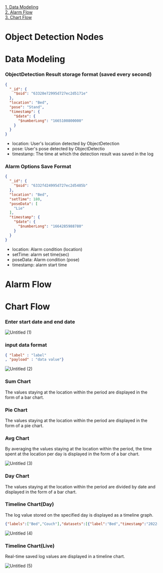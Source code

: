 [1. Data Modeling](#Data-Modeling)  
[2. Alarm Flow](#Alarm-Flow)  
[3. Chart Flow](#Chart-Flow) 


# Object Detection Nodes

# Data Modeling

### ObjectDetection Result storage format (saved every second)

```json
{
  "_id": {
    "$oid": "63328e72995d727ec2d5171e"
  },
  "location": "Bed", 
  "pose": "Stand",
  "timestamp": {
    "$date": {
      "$numberLong": "1665100800000"
    }
  }
}
```

- location: User's location detected by ObjectDetection
- pose: User's pose detected by ObjectDetectio
- timestamp: The time at which the detection result was saved in the log

### Alarm Options Save Format

```json
{
  "_id": {
    "$oid": "6332fd24995d727ec2d5485b"
  },
  "location": "Bed",
  "setTime": 180,
  "poseData": [
    "Lie"
  ],
  "timestamp": {
    "$date": {
      "$numberLong": "1664285988780"
    }
  }
}
```

- location: Alarm condition (location)
- setTime: alarm set time(sec)
- poseData: Alarm condition (pose)
- timestamp: alarm start time

# Alarm Flow 


# Chart Flow



### Enter start date and end date

![Untitled (1)](https://user-images.githubusercontent.com/67916174/192566343-fbb107a9-e972-4eba-b273-0e202868238c.png)

### input data format

```json
{ "label" : "label"
, "payload" : "data value"}
```

![Untitled (2)](https://user-images.githubusercontent.com/67916174/192566492-be507666-b4e0-44b8-a075-e89350244056.png)

### Sum Chart

The values staying at the location within the period are displayed in the form of a bar chart.

### Pie Chart

The values staying at the location within the period are displayed in the form of a pie chart.

### Avg Chart

By averaging the values staying at the location within the period, the time spent at the location per day is displayed in the form of a bar chart.

![Untitled (3)](https://user-images.githubusercontent.com/67916174/192566609-9c445d51-f01e-4209-80e0-ab6544a6be7e.png)

### Day Chart

The values staying at the location within the period are divided by date and displayed in the form of a bar chart.

### Timeline Chart(Day)

The log value stored on the specified day is displayed as a timeline graph.

```json
{"labels":["Bed","Couch"],"datasets":[{"label":"Bed","timestamp":"2022-09-27T14:29:26.395Z","data":[["2022-11-06T18:02:00.000Z","2022-11-06T18:22:00.000Z","#FF6633"],["2022-11-06T18:42:00.000Z","2022-11-06T19:01:00.000Z","#FF6633"]]},{"label":"Couch","timestamp":"2022-09-27T14:29:26.395Z","data":[["2022-11-06T18:22:00.000Z","2022-11-06T18:42:00.000Z","#5DA5DA"]]}]}
```

![Untitled (4)](https://user-images.githubusercontent.com/67916174/192567130-0d7f5690-f19c-45ce-af07-4933758e4c8c.png)

### Timeline Chart(Live)

Real-time saved log values are displayed in a timeline chart.


![Untitled (5)](https://user-images.githubusercontent.com/67916174/192567188-f7c809f1-8183-4d47-a195-412fde022725.png)
